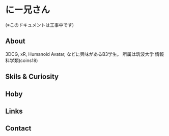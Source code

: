 # にー兄さん
(※このドキュメントは工事中です)

## About

3DCG, xR, Humanoid Avatar, などに興味があるB3学生。
所属は筑波大学 情報科学類(coins18)

## Skils & Curiosity

## Hoby

## Links

## Contact
